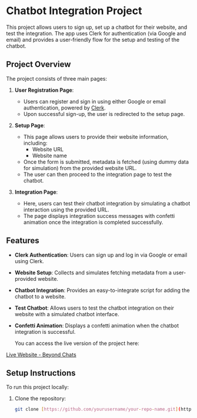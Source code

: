 # Chatbot Integration Project

This project allows users to sign up, set up a chatbot for their website, and test the integration. The app uses Clerk for authentication (via Google and email) and provides a user-friendly flow for the setup and testing of the chatbot.

## Project Overview

The project consists of three main pages:

1. **User Registration Page**:
   - Users can register and sign in using either Google or email authentication, powered by [Clerk](https://www.clerk.dev/).
   - Upon successful sign-up, the user is redirected to the setup page.

2. **Setup Page**:
   - This page allows users to provide their website information, including:
     - Website URL
     - Website name
   - Once the form is submitted, metadata is fetched (using dummy data for simulation) from the provided website URL.
   - The user can then proceed to the integration page to test the chatbot.

3. **Integration Page**:
   - Here, users can test their chatbot integration by simulating a chatbot interaction using the provided URL.
   - The page displays integration success messages with confetti animation once the integration is completed successfully.

## Features

- **Clerk Authentication**: Users can sign up and log in via Google or email using Clerk.
- **Website Setup**: Collects and simulates fetching metadata from a user-provided website.
- **Chatbot Integration**: Provides an easy-to-integrate script for adding the chatbot to a website.
- **Test Chatbot**: Allows users to test the chatbot integration on their website with a simulated chatbot interface.
- **Confetti Animation**: Displays a confetti animation when the chatbot integration is successful.

  You can access the live version of the project here:

[Live Website - Beyond Chats](https://beyond-chats-iota.vercel.app/)

## Setup Instructions

To run this project locally:

1. Clone the repository:

   ```bash
   git clone [https://github.com/yourusername/your-repo-name.git](https://github.com/Mananjot17/BeyondChats.git)
